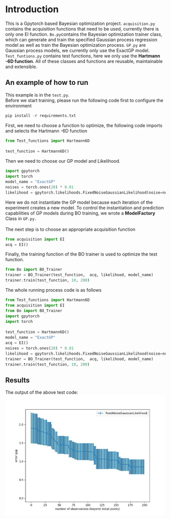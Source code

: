 # Introduction<a name="introduction"></a>
This is a Gpytorch based Bayesian optimization project. ```acquisition.py``` contains the acquisition functions that need to be used, currently there is only one EI function. ```Bo.py```contains the Bayesian optimization trainer class, which can generate and train the specified Gaussian process regression model as well as train the Bayesian optimization process. ```GP.py``` are Gaussian process models, we currently only use the ExactGP model. ```Test_funtions.py``` contains test functions, here we only use the **Hartmann -6D function**. All of these classes and functions are reusable, maintainable and extensible.

## An example of how to run<a name="example"></a>
This example is in the ```test.py```.<br>
Before we start training, please run the following code first to configure the environment 
```python
pip install -r requirements.txt
```
First, we need to choose a function to optimize, the following code imports and selects the Hartmann -6D function
```python
from Test_functions import Hartmann6D

test_function = Hartmann6D()
```
Then we need to choose our GP model and Likelihood. 
```python
import gpytorch
import torch
model_name = "ExactGP"
noises = torch.ones(20) * 0.01
likelihood = gpytorch.likelihoods.FixedNoiseGaussianLikelihood(noise=noises, learn_additional_noise=True).cuda()
```
Here we do not instantiate the GP model because each iteration of the experiment creates a new model. To control the instantiation and prediction capabilities of GP models during BO training, we wrote a **ModelFactory** Class in ```GP.py.```<br>
<br>
The next step is to choose an appropriate acquisition function
```python
from acquisition import EI
acq = EI()
```
Finally, the training function of the BO trainer is used to optimize the test function.
```python
from Bo import BO_Trainer
trainer = BO_Trainer(test_function,  acq, likelihood, model_name)
trainer.train(test_function, 10, 200)
```
The whole running process code is as follows
```python
from Test_functions import Hartmann6D
from acquisition import EI
from Bo import BO_Trainer
import gpytorch
import torch

test_function = Hartmann6D()
model_name = "ExactGP"
acq = EI()
noises = torch.ones(20) * 0.01
likelihood = gpytorch.likelihoods.FixedNoiseGaussianLikelihood(noise=noises, learn_additional_noise=True).cuda()
trainer = BO_Trainer(test_function,  acq, likelihood, model_name)
trainer.train(test_function, 10, 200)
```

## Results<a name="result"></a>
The output of the above test code:<br>
![avatar](./results/result.jpg)
